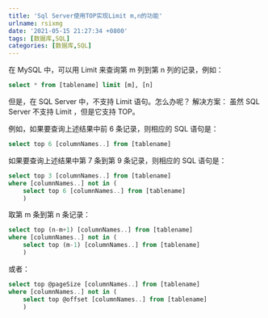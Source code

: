 ```yaml
---
title: 'Sql Server使用TOP实现Limit m,n的功能'
urlname: rsixmg
date: '2021-05-15 21:27:34 +0800'
tags: [数据库,SQL]
categories: [数据库,SQL]
---
```


在 MySQL 中，可以用 Limit 来查询第 m 列到第 n 列的记录，例如：

```sql
select * from [tablename] limit [m], [n]
```

但是，在 SQL Server 中，不支持 Limit 语句。怎么办呢？
解决方案：
虽然 SQL Server 不支持 Limit ，但是它支持 TOP。

例如，如果要查询上述结果中前 6 条记录，则相应的 SQL 语句是：

```sql
select top 6 [columnNames..] from [tablename]
```

如果要查询上述结果中第 7 条到第 9 条记录，则相应的 SQL 语句是：

```sql
select top 3 [columnNames..] from [tablename]
where [columnNames..] not in (
    select top 6 [columnNames..] from [tablename]
    )
```

取第 m 条到第 n 条记录：

```sql
select top (n-m+1) [columnNames..] from [tablename]
where [columnNames..] not in (
    select top (m-1) [columnNames..] from [tablename]
    )
```

或者：

```sql
select top @pageSize [columnNames..] from [tablename]
where [columnNames..] not in (
    select top @offset [columnNames..] from [tablename]
    )
```
